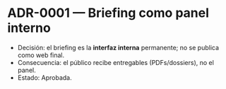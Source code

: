 # ADR-0001 — Briefing como panel interno

* Decisión: el briefing es la **interfaz interna** permanente; no se publica como web final.
* Consecuencia: el público recibe entregables (PDFs/dossiers), no el panel.
* Estado: Aprobada.
